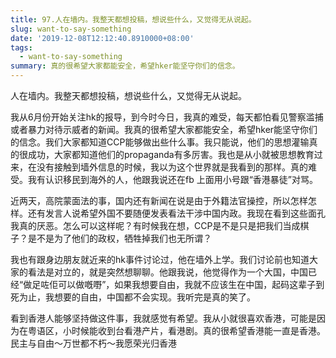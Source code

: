 ```yaml
---
title: 97.人在墙内。我整天都想投稿，想说些什么，又觉得无从说起。
slug: want-to-say-something
date: '2019-12-08T12:12:40.8910000+08:00'
tags:
  - want-to-say-something
summary: 真的很希望大家都能安全，希望hker能坚守你们的信念。
---
```

人在墙内。我整天都想投稿，想说些什么，又觉得无从说起。



我从6月份开始关注hk的报导，到今时今日，我真的难受，每天都怕看见警察滥捕或者暴力对待示威者的新闻。我真的很希望大家都能安全，希望hker能坚守你们的信念。我们大家都知道CCP能够做出些什么事。我只能说，他们的思想灌输真的很成功，大家都知道他们的propaganda有多厉害。我也是从小就被思想教育过来，在没有接触到墙外信息的时候，我以为这个世界就是我看到的那样。真的难受。我有认识移民到海外的人，他跟我说还在fb 上面用小号跟“香港暴徒”对骂。



近两天，高院蒙面法的事，国内还有新闻在说是由于外籍法官操控，所以怎样怎样。还有发言人说希望外国不要随便发表看法干涉中国内政。我现在看到这些面孔我真的厌恶。怎么可以这样呢？有时候我在想，CCP是不是只是把我们当成棋子？是不是为了他们的政权，牺牲掉我们也无所谓？



我也有跟身边朋友就近来的hk事件讨论过，他在墙外上学。我们讨论前也知道大家的看法是对立的，就是突然想聊聊。他跟我说，他觉得作为一个大国，中国已经“做足咗佢可以做嘅嘢”，如果我想要自由，我就不应该生在中国，起码这辈子到死为止，我想要的自由，中国都不会实现。我听完是真的笑了。



看到香港人能够坚持做这件事，我就感觉有希望。我从小就很喜欢香港，可能是因为在粤语区，小时候能收到台看港产片，看港剧。真的很希望香港能一直是香港。民主与自由～万世都不朽～我愿荣光归香港

